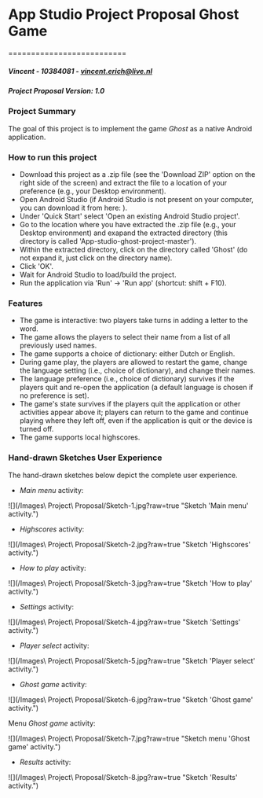 # App Studio Project Proposal Ghost Game #
==========================
##### Vincent - 10384081 - <vincent.erich@live.nl> #####
##### Project Proposal Version: 1.0 #####

### Project Summary ###

The goal of this project is to implement the game <i>Ghost</i> as a native Android application.

### How to run this project ###

* Download this project as a .zip file (see the 'Download ZIP' option on the right side of the screen) and extract the file to a location of your preference (e.g., your Desktop environment).
* Open Android Studio (if Android Studio is not present on your computer, you can download it from here: [](https://developer.android.com/sdk/index.html)).
* Under 'Quick Start' select 'Open an existing Android Studio project'.
* Go to the location where you have extracted the .zip file (e.g., your Desktop environment) and exapand the extracted directory (this directory is called 'App-studio-ghost-project-master').
* Within the extracted directory, click on the directory called 'Ghost' (do not expand it, just click on the directory name).
* Click 'OK'.
* Wait for Android Studio to load/build the project.
* Run the application via 'Run' -> 'Run app' (shortcut: shift + F10).

### Features ###

* The game is interactive: two players take turns in adding a letter to the word.
* The game allows the players to select their name from a list of all previously used names.
* The game supports a choice of dictionary: either Dutch or English.
* During game play, the players are allowed to restart the game, change the language setting (i.e., choice of dictionary), and change their names.
* The language preference (i.e., choice of dictionary) survives if the players quit and re-open the application (a default language is chosen if no preference is set).
* The game's state survives if the players quit the application or other activities appear above it; players can return to the game and continue playing where they left off, even if the application is quit or the device is turned off.
* The game supports local highscores.

### Hand-drawn Sketches User Experience ###

The hand-drawn sketches below depict the complete user experience. 

* <i>Main menu</i> activity:

![](/Images\ Project\ Proposal/Sketch-1.jpg?raw=true "Sketch 'Main menu' activity.")

* <i>Highscores</i> activity:

![](/Images\ Project\ Proposal/Sketch-2.jpg?raw=true "Sketch 'Highscores' activity.")

* <i>How to play</i> activity:

![](/Images\ Project\ Proposal/Sketch-3.jpg?raw=true "Sketch 'How to play' activity.")

* <i>Settings</i> activity:

![](/Images\ Project\ Proposal/Sketch-4.jpg?raw=true "Sketch 'Settings' activity.")

* <i>Player select</i> activity:

![](/Images\ Project\ Proposal/Sketch-5.jpg?raw=true "Sketch 'Player select' activity.")

* <i>Ghost game</i> activity:

![](/Images\ Project\ Proposal/Sketch-6.jpg?raw=true "Sketch 'Ghost game' activity.")

Menu <i>Ghost game</i> activity:

![](/Images\ Project\ Proposal/Sketch-7.jpg?raw=true "Sketch menu 'Ghost game' activity.")

* <i>Results</i> activity:

![](/Images\ Project\ Proposal/Sketch-8.jpg?raw=true "Sketch 'Results' activity.")
